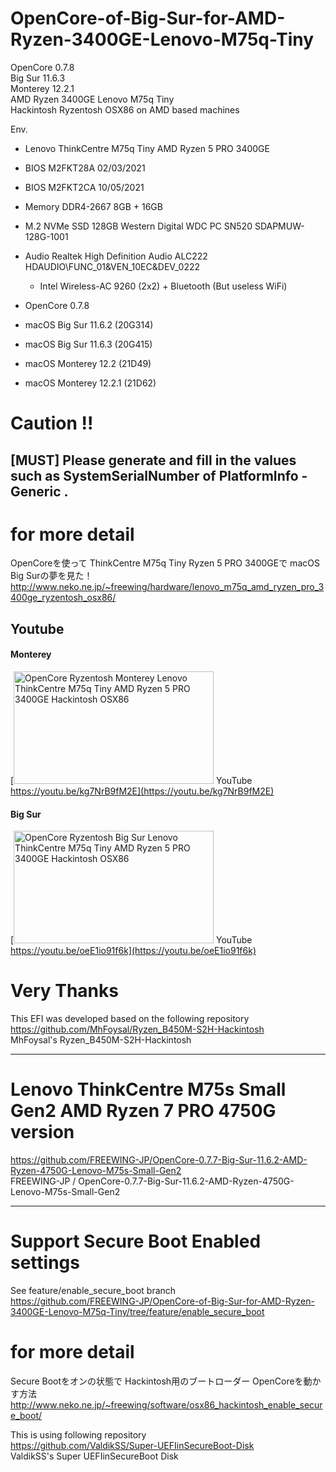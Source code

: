 # OpenCore-of-Big-Sur-for-AMD-Ryzen-3400GE-Lenovo-M75q-Tiny
OpenCore 0.7.8  
Big Sur 11.6.3  
Monterey 12.2.1  
AMD Ryzen 3400GE Lenovo M75q Tiny  
Hackintosh Ryzentosh OSX86 on AMD based machines  

Env.  
* Lenovo ThinkCentre M75q Tiny AMD Ryzen 5 PRO 3400GE
* BIOS M2FKT28A 02/03/2021
* BIOS M2FKT2CA 10/05/2021
* Memory DDR4-2667 8GB + 16GB
* M.2 NVMe SSD 128GB Western Digital WDC PC SN520 SDAPMUW-128G-1001
* Audio Realtek High Definition Audio ALC222 HDAUDIO\FUNC_01&VEN_10EC&DEV_0222
  * Intel Wireless-AC 9260 (2x2) + Bluetooth (But useless WiFi)

* OpenCore 0.7.8
* macOS Big Sur 11.6.2 (20G314)
* macOS Big Sur 11.6.3 (20G415)
* macOS Monterey 12.2 (21D49)
* macOS Monterey 12.2.1 (21D62)

# Caution !!
## [MUST] Please generate and fill in the values such as SystemSerialNumber of PlatformInfo - Generic .

# for more detail
OpenCoreを使って ThinkCentre M75q Tiny Ryzen 5 PRO 3400GEで macOS Big Surの夢を見た！  
http://www.neko.ne.jp/~freewing/hardware/lenovo_m75q_amd_ryzen_pro_3400ge_ryzentosh_osx86/  

## Youtube
#### Monterey
[<img src="https://img.youtube.com/vi/kg7NrB9fM2E/hqdefault.jpg" alt="OpenCore Ryzentosh Monterey Lenovo ThinkCentre M75q Tiny AMD Ryzen 5 PRO 3400GE Hackintosh OSX86" title="OpenCore Ryzentosh Monterey Lenovo ThinkCentre M75q Tiny AMD Ryzen 5 PRO 3400GE Hackintosh OSX86" width="320" height="180"> YouTube https://youtu.be/kg7NrB9fM2E](https://youtu.be/kg7NrB9fM2E)  
#### Big Sur
[<img src="https://img.youtube.com/vi/oeE1io91f6k/hqdefault.jpg" alt="OpenCore Ryzentosh Big Sur Lenovo ThinkCentre M75q Tiny AMD Ryzen 5 PRO 3400GE Hackintosh OSX86" title="OpenCore Ryzentosh Big Sur Lenovo ThinkCentre M75q Tiny AMD Ryzen 5 PRO 3400GE Hackintosh OSX86" width="320" height="180"> YouTube https://youtu.be/oeE1io91f6k](https://youtu.be/oeE1io91f6k)  

# Very Thanks
This EFI was developed based on the following repository  
https://github.com/MhFoysal/Ryzen_B450M-S2H-Hackintosh  
MhFoysal's Ryzen_B450M-S2H-Hackintosh  

***
# Lenovo ThinkCentre M75s Small Gen2 AMD Ryzen 7 PRO 4750G version
https://github.com/FREEWING-JP/OpenCore-0.7.7-Big-Sur-11.6.2-AMD-Ryzen-4750G-Lenovo-M75s-Small-Gen2  
FREEWING-JP / OpenCore-0.7.7-Big-Sur-11.6.2-AMD-Ryzen-4750G-Lenovo-M75s-Small-Gen2  

***
# Support Secure Boot Enabled settings
See feature/enable_secure_boot branch  
https://github.com/FREEWING-JP/OpenCore-of-Big-Sur-for-AMD-Ryzen-3400GE-Lenovo-M75q-Tiny/tree/feature/enable_secure_boot  

# for more detail
Secure Bootをオンの状態で Hackintosh用のブートローダー OpenCoreを動かす方法  
http://www.neko.ne.jp/~freewing/software/osx86_hackintosh_enable_secure_boot/  

This is using following repository  
https://github.com/ValdikSS/Super-UEFIinSecureBoot-Disk  
ValdikSS's Super UEFIinSecureBoot Disk  

